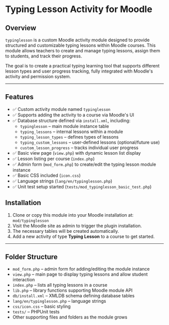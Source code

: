 # Typing Lesson Activity for Moodle

## Overview

`typinglesson` is a custom Moodle activity module designed to provide structured and customizable typing lessons within Moodle courses. This module allows teachers to create and manage typing lessons, assign them to students, and track their progress.

The goal is to create a practical typing learning tool that supports different lesson types and user progress tracking, fully integrated with Moodle's activity and permission system.

---

## Features

- ✅ Custom activity module named `typinglesson`  
- ✅ Supports adding the activity to a course via Moodle's UI  
- ✅ Database structure defined via `install.xml`, including:  
  - `typinglesson` – main module instance table  
  - `typing_lessons` – internal lessons within a module  
  - `typing_lesson_types` – defines types of lessons  
  - `typing_custom_lessons` – user-defined lessons (optional/future use)  
  - `custom_lesson_progress` – tracks individual user progress  
- ✅ Basic view page (`view.php`) with dynamic lesson list display  
- ✅ Lesson listing per course (`index.php`)  
- ✅ Admin form (`mod_form.php`) to create/edit the typing lesson module instance  
- ✅ Basic CSS included (`icon.css`)  
- ✅ Language strings (`lang/en/typinglesson.php`)  
- ✅ Unit test setup started (`tests/mod_typinglesson_basic_test.php`)  

## Installation

1. Clone or copy this module into your Moodle installation at:  
   `mod/typinglesson`  
2. Visit the Moodle site as admin to trigger the plugin installation.  
3. The necessary tables will be created automatically.  
4. Add a new activity of type **Typing Lesson** to a course to get started.  

---

## Folder Structure

- `mod_form.php` – admin form for adding/editing the module instance  
- `view.php` – main page to display typing lessons and allow student interaction  
- `index.php` – lists all typing lessons in a course  
- `lib.php` – library functions supporting Moodle module API  
- `db/install.xml` – XMLDB schema defining database tables  
- `lang/en/typinglesson.php` – language strings  
- `css/icon.css` – basic styling  
- `tests/` – PHPUnit tests  
- Other supporting files and folders as the module grows  

